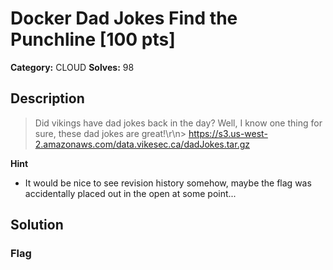 # Docker Dad Jokes Find the Punchline [100 pts]

**Category:** CLOUD
**Solves:** 98

## Description
>Did vikings have dad jokes back in the day? Well, I know one thing for sure, these dad jokes are great!\r\n> https://s3.us-west-2.amazonaws.com/data.vikesec.ca/dadJokes.tar.gz

**Hint**
* It would be nice to see revision history somehow, maybe the flag was accidentally placed out in the open at some point...

## Solution

### Flag

